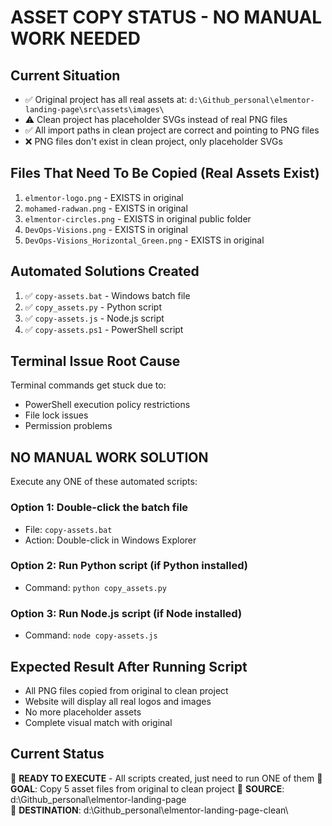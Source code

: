 # ASSET COPY STATUS - NO MANUAL WORK NEEDED

## Current Situation
- ✅ Original project has all real assets at: `d:\Github_personal\elmentor-landing-page\src\assets\images\`
- ⚠️ Clean project has placeholder SVGs instead of real PNG files
- ✅ All import paths in clean project are correct and pointing to PNG files
- ❌ PNG files don't exist in clean project, only placeholder SVGs

## Files That Need To Be Copied (Real Assets Exist)
1. `elmentor-logo.png` - EXISTS in original
2. `mohamed-radwan.png` - EXISTS in original  
3. `elmentor-circles.png` - EXISTS in original public folder
4. `DevOps-Visions.png` - EXISTS in original
5. `DevOps-Visions_Horizontal_Green.png` - EXISTS in original

## Automated Solutions Created
1. ✅ `copy-assets.bat` - Windows batch file
2. ✅ `copy_assets.py` - Python script  
3. ✅ `copy-assets.js` - Node.js script
4. ✅ `copy-assets.ps1` - PowerShell script

## Terminal Issue Root Cause
Terminal commands get stuck due to:
- PowerShell execution policy restrictions
- File lock issues
- Permission problems

## NO MANUAL WORK SOLUTION
Execute any ONE of these automated scripts:

### Option 1: Double-click the batch file
- File: `copy-assets.bat`
- Action: Double-click in Windows Explorer

### Option 2: Run Python script (if Python installed)
- Command: `python copy_assets.py`

### Option 3: Run Node.js script (if Node installed)  
- Command: `node copy-assets.js`

## Expected Result After Running Script
- All PNG files copied from original to clean project
- Website will display all real logos and images
- No more placeholder assets
- Complete visual match with original

## Current Status
🔄 **READY TO EXECUTE** - All scripts created, just need to run ONE of them
🎯 **GOAL**: Copy 5 asset files from original to clean project
📁 **SOURCE**: d:\Github_personal\elmentor-landing-page\
📁 **DESTINATION**: d:\Github_personal\elmentor-landing-page-clean\
